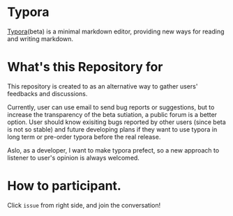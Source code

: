 # Typora

[Typora](http://typora.io)(beta) is a minimal markdown editor, providing new ways for reading and writing markdown.

# What's this Repository for

This repository is created to as an alternative way to gather users' feedbacks and discussions.

Currently, user can use email to send bug reports or suggestions, but to increase the transparency of the beta sutiation, a public forum is a better option. User should know exisiting bugs reported by other users (since beta is not so stable) and future developing plans if they want to use typora in long term or pre-order typora before the real release.

Aslo, as a developer, I want to make typora prefect, so a new approach to listener to user's opinion is always welcomed.

# How to participant.

Click `issue` from right side, and join the conversation!
